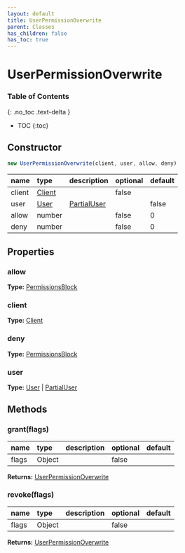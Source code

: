 ```yaml
---
layout: default
title: UserPermissionOverwrite
parent: Classes
has_children: false
has_toc: true
---
```


# UserPermissionOverwrite
### Table of Contents
{: .no_toc .text-delta }

- TOC
{:toc}
## Constructor
```js
new UserPermissionOverwrite(client, user, allow, deny)
```
| name | type | description | optional | default |
|:-----|:-----|:------------|:---------|:--------|
| client | [Client](classes/Client) |  | false |  |
| user | [User](classes/User) | [PartialUser](classes/PartialUser) |  | false |  |
| allow | number |  | false | 0 |
| deny | number |  | false | 0 |

## Properties
### allow
**Type:** [PermissionsBlock](classes/PermissionsBlock)

### client
**Type:** [Client](classes/Client)

### deny
**Type:** [PermissionsBlock](classes/PermissionsBlock)

### user
**Type:** [User](classes/User) | [PartialUser](classes/PartialUser)

## Methods
### grant(flags)
| name | type | description | optional | default |
|:-----|:-----|:------------|:---------|:--------|
| flags | Object |  | false |  |

**Returns:** [UserPermissionOverwrite](classes/UserPermissionOverwrite)

### revoke(flags)
| name | type | description | optional | default |
|:-----|:-----|:------------|:---------|:--------|
| flags | Object |  | false |  |

**Returns:** [UserPermissionOverwrite](classes/UserPermissionOverwrite)

